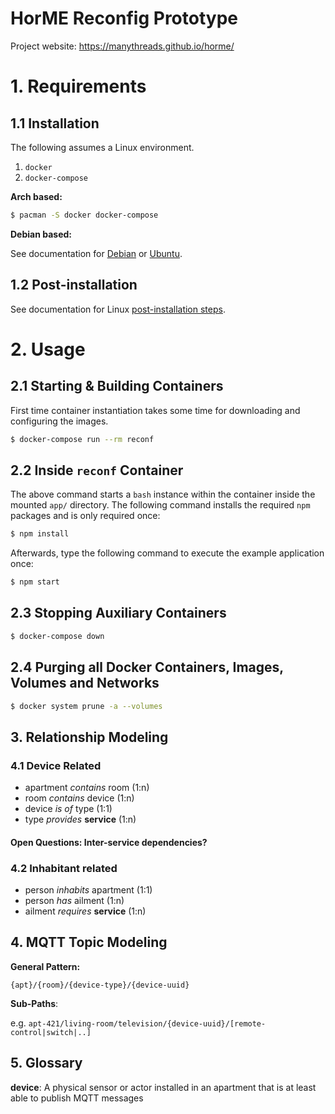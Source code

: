 # HorME Reconfig Prototype

Project website: https://manythreads.github.io/horme/

# 1. Requirements

## 1.1 Installation

The following assumes a Linux environment.

1. `docker`
2. `docker-compose`

**Arch based:**

```bash
$ pacman -S docker docker-compose
```

**Debian based:**

See documentation for [Debian](https://docs.docker.com/engine/install/debian/#installation-methods) or [Ubuntu](https://docs.docker.com/engine/install/ubuntu/).

## 1.2 Post-installation

See documentation for Linux [post-installation steps](https://docs.docker.com/engine/install/linux-postinstall/).

# 2. Usage

## 2.1 Starting & Building Containers

First time container instantiation takes some time for downloading and configuring the images.

```bash
$ docker-compose run --rm reconf
```

## 2.2 Inside `reconf` Container

The above command starts a `bash` instance within the container inside the mounted `app/` directory.
The following command installs the required `npm` packages and is only required once:

```bash
$ npm install
```

Afterwards, type the following command to execute the example application once:

```bash
$ npm start
```

## 2.3 Stopping Auxiliary Containers

```bash
$ docker-compose down
```

## 2.4 Purging all Docker Containers, Images, Volumes and Networks

```bash
$ docker system prune -a --volumes
```

## 3. Relationship Modeling

### 4.1 Device Related

- apartment *contains* room (1:n)
- room *contains* device (1:n)
- device *is of* type (1:1)
- type *provides* **service** (1:n)

#### Open Questions: Inter-service dependencies?

### 4.2 Inhabitant related

- person *inhabits* apartment (1:1)
- person *has* ailment (1:n)
- ailment *requires* **service** (1:n)

## 4. MQTT Topic Modeling

**General Pattern:**

`{apt}/{room}/{device-type}/{device-uuid}`

**Sub-Paths**:

e.g. `apt-421/living-room/television/{device-uuid}/[remote-control|switch|..]`

## 5. Glossary

**device**: A physical sensor or actor installed in an apartment that is at least able to publish MQTT messages